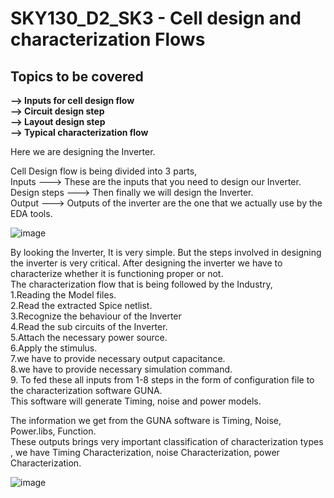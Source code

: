 #  SKY130_D2_SK3 - Cell design and characterization Flows
##  Topics to be covered
**--> Inputs for cell design flow**   
**--> Circuit design step**  
**--> Layout design step**    
**--> Typical characterization flow**    


Here we are designing the Inverter.

Cell Design flow is being divided into 3 parts,   
Inputs --->  These are the inputs that you need to design our Inverter.   
Design steps ---> Then finally we will design the Inverter.    
Output --->  Outputs of the inverter are the one that we actually use by the EDA tools.   

![image](https://github.com/Gayathri4801/NASSCOM-VSD-IAT/assets/163323618/a27383b0-6263-407a-addb-2bf6f958f922)

By looking the Inverter, It is very simple. But the steps involved in designing the inverter is very critical. After designing the inverter we have to characterize whether it is functioning proper or not.   
The characterization flow that is being followed by the Industry,    
1.Reading the Model files.   
2.Read the extracted Spice netlist.    
3.Recognize the behaviour of the Inverter    
4.Read the sub circuits of the Inverter.    
5.Attach the necessary power source.    
6.Apply the stimulus.     
7.we have to provide necessary output capacitance.      
8.we have to provide necessary simulation command.    
9. To fed these all inputs from 1-8 steps in the form of configuration file to the characterization software GUNA.    
This software will generate Timing, noise and power models.   

The information we get from the GUNA software is Timing, Noise, Power.libs, Function.   
These outputs brings very important classification of characterization types , we have Timing Characterization, noise Characterization, power Characterization.

![image](https://github.com/Gayathri4801/NASSCOM-VSD-IAT/assets/163323618/3b650ee8-5280-427d-b99f-403ca88677cd)

 
